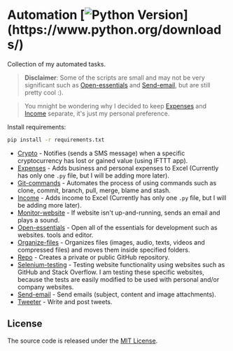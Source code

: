 # Automation [![Python Version](https://img.shields.io/badge/python-3.6.1-brightgreen.svg?)](https://www.python.org/downloads/)

Collection of my automated tasks.

> **Disclaimer**: Some of the scripts are small and may not be very significant such as [Open-essentials](https://github.com/endormi/automation/blob/master/open-essentials/essentials.py) and [Send-email](https://github.com/endormi/automation/blob/master/send-email/email.py), but are still pretty cool :).

> You mnight be wondering why I decided to keep [Expenses](https://github.com/endormi/automation/blob/master/expenses/expense.py) and [Income](https://github.com/endormi/automation/blob/master/income/income.py) separate, it's just my personal preference.

Install requirements:

```sh
pip install -r requirements.txt
```

- [Crypto](https://github.com/endormi/automation/blob/master/crypto/crypto.py) - Notifies (sends a SMS message) when a specific cryptocurrency has lost or gained value (using IFTTT app).
- [Expenses](https://github.com/endormi/automation/blob/master/expenses/expense.py) - Adds business and personal expenses to Excel (Currently has only one `.py` file, but I will be adding more later).
- [Git-commands](https://github.com/endormi/automation/blob/master/git-commands/commands.py) - Automates the process of using commands such as clone, commit, branch, pull, merge, blame and stash.
- [Income](https://github.com/endormi/automation/blob/master/income/income.py) - Adds income to Excel (Currently has only one `.py` file, but I will be adding more later).
- [Monitor-website](https://github.com/endormi/automation/blob/master/monitor-website/web.py) - If website isn't up-and-running, sends an email and plays a sound.
- [Open-essentials](https://github.com/endormi/automation/blob/master/open-essentials/essentials.py) - Open all of the essentials for development such as websites. tools and editor.
- [Organize-files](https://github.com/endormi/automation/blob/master/organize-files/organizer.py) - Organizes files (images, audio, texts, videos and compressed files) and moves them inside specified folders.
- [Repo](https://github.com/endormi/automation/tree/master/repo) - Creates a private or public GitHub repository.
- [Selenium-testing](https://github.com/endormi/automation/tree/master/selenium-testing) - Testing website functionality using websites such as GitHub and Stack Overflow. I am testing these specific websites, because the tests are easily modified to be used with personal and/or company websites.
- [Send-email](https://github.com/endormi/automation/blob/master/send-email/email.py) - Send emails (subject, content and image attachments).
- [Tweeter](https://github.com/endormi/automation/blob/master/tweeter/tweet.py) - Write and post tweets.

## License

The source code is released under the [MIT License](https://github.com/endormi/automation/blob/master/LICENSE).

